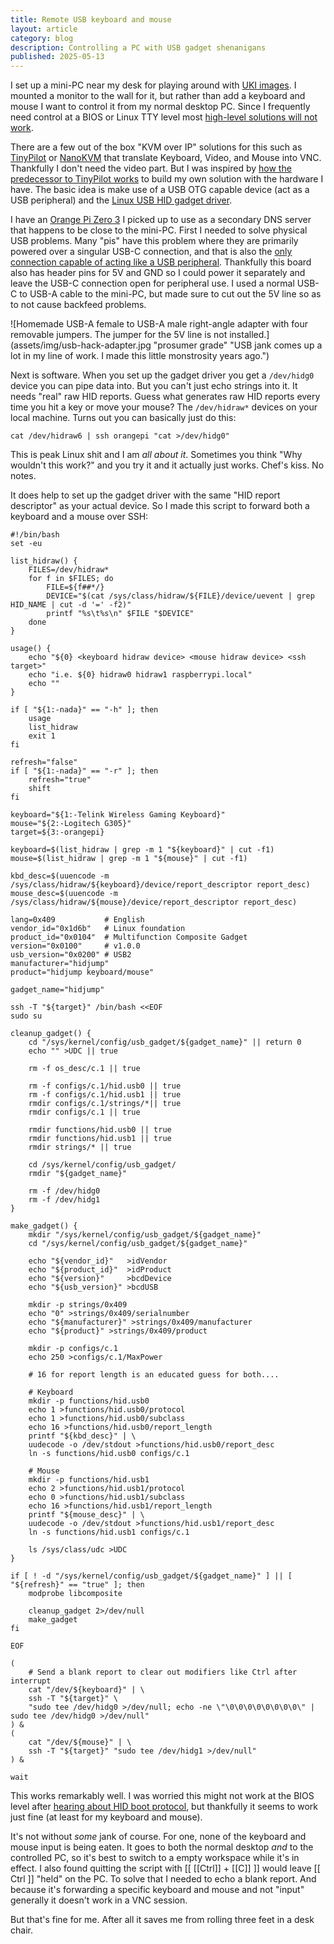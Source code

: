 ```yaml
---
title: Remote USB keyboard and mouse
layout: article
category: blog
description: Controlling a PC with USB gadget shenanigans
published: 2025-05-13
---
```


I set up a mini-PC near my desk for playing around with [UKI images](https://wiki.archlinux.org/title/Unified_kernel_image). I mounted a monitor to the wall for it, but rather than add a keyboard and mouse I want to control it from my normal desktop PC.
Since I frequently need control at a BIOS or Linux TTY level most [high-level solutions will not work](2024-08-11-chromebook-thin-client.html#controlling-my-gaming-pc).

There are a few out of the box "KVM over IP" solutions for this such as [TinyPilot](https://mtlynch.io/tinypilot/) or [NanoKVM](https://github.com/sipeed/NanoKVM) that translate Keyboard, Video, and Mouse into VNC. Thankfully I don't need the video part. But I was inspired by [how the predecessor to TinyPilot works](https://mtlynch.io/key-mime-pi/#how-it-works) to build my own solution with the hardware I have. The basic idea is make use of a USB OTG capable device (act as a USB peripheral) and the [Linux USB HID gadget driver](https://docs.kernel.org/usb/gadget_hid.html).

I have an [Orange Pi Zero 3](http://www.orangepi.org/html/hardWare/computerAndMicrocontrollers/details/Orange-Pi-Zero-3.html) I picked up to use as a secondary DNS server that happens to be close to the mini-PC. First I needed to solve physical USB problems. Many "pis" have this problem where they are primarily powered over a singular USB-C connection, and that is also the [only connection capable of acting like a USB peripheral](https://github.com/torvalds/linux/blob/master/arch/arm64/boot/dts/allwinner/sun50i-h616-orangepi-zero.dtsi#L118). Thankfully this board also has header pins for 5V and GND so I could power it separately and leave the USB-C connection open for peripheral use.
I used a normal USB-C to USB-A cable to the mini-PC, but made sure to cut out the 5V line so as to not cause backfeed problems.

![Homemade USB-A female to USB-A male right-angle adapter with four removable jumpers. The jumper for the 5V line is not installed.](assets/img/usb-hack-adapter.jpg "prosumer grade" "USB jank comes up a lot in my line of work. I made this little monstrosity years ago.")

Next is software.
When you set up the gadget driver you get a `/dev/hidg0` device you can pipe data into. But you can't just echo strings into it. It needs "real" raw HID reports. Guess what generates raw HID reports every time you hit a key or move your mouse? The `/dev/hidraw*` devices on your local machine.
Turns out you can basically just do this:

```
cat /dev/hidraw6 | ssh orangepi "cat >/dev/hidg0"
```

This is peak Linux shit and I am *all about it*. Sometimes you think "Why wouldn't this work?" and you try it and it actually just works. Chef's kiss. No notes.

It does help to set up the gadget driver with the same "HID report descriptor" as your actual device.
So I made this script to forward both a keyboard and a mouse over SSH:

```{filename=~/bin/hidjump}
#!/bin/bash
set -eu

list_hidraw() {
    FILES=/dev/hidraw*
    for f in $FILES; do
        FILE=${f##*/}
        DEVICE="$(cat /sys/class/hidraw/${FILE}/device/uevent | grep HID_NAME | cut -d '=' -f2)"
        printf "%s\t%s\n" $FILE "$DEVICE"
    done
}

usage() {
    echo "${0} <keyboard hidraw device> <mouse hidraw device> <ssh target>"
    echo "i.e. ${0} hidraw0 hidraw1 raspberrypi.local"
    echo ""
}

if [ "${1:-nada}" == "-h" ]; then
    usage
    list_hidraw
    exit 1
fi

refresh="false"
if [ "${1:-nada}" == "-r" ]; then
    refresh="true"
    shift
fi

keyboard="${1:-Telink Wireless Gaming Keyboard}"
mouse="${2:-Logitech G305}"
target=${3:-orangepi}

keyboard=$(list_hidraw | grep -m 1 "${keyboard}" | cut -f1)
mouse=$(list_hidraw | grep -m 1 "${mouse}" | cut -f1)

kbd_desc=$(uuencode -m /sys/class/hidraw/${keyboard}/device/report_descriptor report_desc)
mouse_desc=$(uuencode -m /sys/class/hidraw/${mouse}/device/report_descriptor report_desc)

lang=0x409           # English
vendor_id="0x1d6b"   # Linux foundation
product_id="0x0104"  # Multifunction Composite Gadget
version="0x0100"     # v1.0.0
usb_version="0x0200" # USB2
manufacturer="hidjump"
product="hidjump keyboard/mouse"

gadget_name="hidjump"

ssh -T "${target}" /bin/bash <<EOF
sudo su

cleanup_gadget() {
    cd "/sys/kernel/config/usb_gadget/${gadget_name}" || return 0
    echo "" >UDC || true

    rm -f os_desc/c.1 || true

    rm -f configs/c.1/hid.usb0 || true
    rm -f configs/c.1/hid.usb1 || true
    rmdir configs/c.1/strings/*|| true
    rmdir configs/c.1 || true

    rmdir functions/hid.usb0 || true
    rmdir functions/hid.usb1 || true
    rmdir strings/* || true
    
    cd /sys/kernel/config/usb_gadget/
    rmdir "${gadget_name}"

    rm -f /dev/hidg0
    rm -f /dev/hidg1
}

make_gadget() {
    mkdir "/sys/kernel/config/usb_gadget/${gadget_name}"
    cd "/sys/kernel/config/usb_gadget/${gadget_name}"

    echo "${vendor_id}"   >idVendor
    echo "${product_id}"  >idProduct
    echo "${version}"     >bcdDevice
    echo "${usb_version}" >bcdUSB

    mkdir -p strings/0x409
    echo "0" >strings/0x409/serialnumber
    echo "${manufacturer}" >strings/0x409/manufacturer
    echo "${product}" >strings/0x409/product

    mkdir -p configs/c.1
    echo 250 >configs/c.1/MaxPower

    # 16 for report length is an educated guess for both....

    # Keyboard
    mkdir -p functions/hid.usb0
    echo 1 >functions/hid.usb0/protocol
    echo 1 >functions/hid.usb0/subclass
    echo 16 >functions/hid.usb0/report_length
    printf "${kbd_desc}" | \
    uudecode -o /dev/stdout >functions/hid.usb0/report_desc
    ln -s functions/hid.usb0 configs/c.1

    # Mouse
    mkdir -p functions/hid.usb1
    echo 2 >functions/hid.usb1/protocol
    echo 0 >functions/hid.usb1/subclass
    echo 16 >functions/hid.usb1/report_length
    printf "${mouse_desc}" | \
    uudecode -o /dev/stdout >functions/hid.usb1/report_desc
    ln -s functions/hid.usb1 configs/c.1

    ls /sys/class/udc >UDC
}

if [ ! -d "/sys/kernel/config/usb_gadget/${gadget_name}" ] || [ "${refresh}" == "true" ]; then
    modprobe libcomposite

    cleanup_gadget 2>/dev/null
    make_gadget
fi

EOF

(
    # Send a blank report to clear out modifiers like Ctrl after interrupt
    cat "/dev/${keyboard}" | \
    ssh -T "${target}" \
    "sudo tee /dev/hidg0 >/dev/null; echo -ne \"\0\0\0\0\0\0\0\0\" | sudo tee /dev/hidg0 >/dev/null"
) &
(
    cat "/dev/${mouse}" | \
    ssh -T "${target}" "sudo tee /dev/hidg1 >/dev/null"
) &

wait

```

This works remarkably well. I was worried this might not work at the BIOS level after [hearing about HID boot protocol](https://www.reddit.com/r/programming/comments/nsx6g9/ben_eater_how_does_a_usb_keyboard_work/), but thankfully it seems to work just fine (at least for my keyboard and mouse).

It's not without *some* jank of course. For one, none of the keyboard and mouse input is being eaten. It goes to both the normal desktop *and* to the controlled PC, so it's best to switch to a empty workspace while it's in effect. I also found quitting the script with [[ [[Ctrl]] + [[C]] ]] would leave [[ Ctrl ]] "held" on the PC. To solve that I needed to echo a blank report. And because it's forwarding a specific keyboard and mouse and not "input" generally it doesn't work in a VNC session.

But that's fine for me. After all it saves me from rolling three feet in a desk chair.
